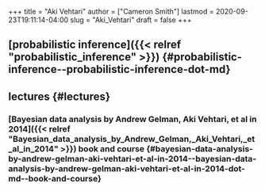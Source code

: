 +++
title = "Aki Vehtari"
author = ["Cameron Smith"]
lastmod = 2020-09-23T19:11:14-04:00
slug = "Aki_Vehtari"
draft = false
+++

## [probabilistic inference]({{< relref "probabilistic_inference" >}}) {#probabilistic-inference--probabilistic-inference-dot-md}


## lectures {#lectures}


### [Bayesian data analysis by Andrew Gelman, Aki Vehtari, et al in 2014]({{< relref "Bayesian_data_analysis_by_Andrew_Gelman,_Aki_Vehtari,_et_al_in_2014" >}}) book and course {#bayesian-data-analysis-by-andrew-gelman-aki-vehtari-et-al-in-2014--bayesian-data-analysis-by-andrew-gelman-aki-vehtari-et-al-in-2014-dot-md--book-and-course}
